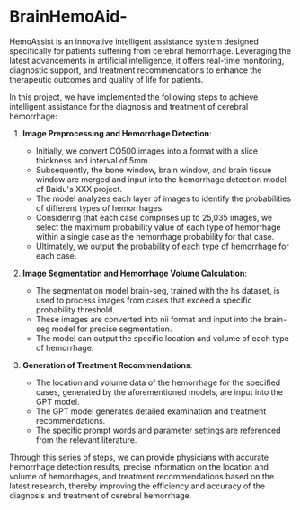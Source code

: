 # BrainHemoAid-
HemoAssist is an innovative intelligent assistance system designed specifically for patients suffering from cerebral hemorrhage. Leveraging the latest advancements in artificial intelligence, it offers real-time monitoring, diagnostic support, and treatment recommendations to enhance the therapeutic outcomes and quality of life for patients.

In this project, we have implemented the following steps to achieve intelligent assistance for the diagnosis and treatment of cerebral hemorrhage:

1. **Image Preprocessing and Hemorrhage Detection**:
   - Initially, we convert CQ500 images into a format with a slice thickness and interval of 5mm.
   - Subsequently, the bone window, brain window, and brain tissue window are merged and input into the hemorrhage detection model of Baidu's XXX project.
   - The model analyzes each layer of images to identify the probabilities of different types of hemorrhages.
   - Considering that each case comprises up to 25,035 images, we select the maximum probability value of each type of hemorrhage within a single case as the hemorrhage probability for that case.
   - Ultimately, we output the probability of each type of hemorrhage for each case.

2. **Image Segmentation and Hemorrhage Volume Calculation**:
   - The segmentation model brain-seg, trained with the hs dataset, is used to process images from cases that exceed a specific probability threshold.
   - These images are converted into nii format and input into the brain-seg model for precise segmentation.
   - The model can output the specific location and volume of each type of hemorrhage.

3. **Generation of Treatment Recommendations**:
   - The location and volume data of the hemorrhage for the specified cases, generated by the aforementioned models, are input into the GPT model.
   - The GPT model generates detailed examination and treatment recommendations.
   - The specific prompt words and parameter settings are referenced from the relevant literature.

Through this series of steps, we can provide physicians with accurate hemorrhage detection results, precise information on the location and volume of hemorrhages, and treatment recommendations based on the latest research, thereby improving the efficiency and accuracy of the diagnosis and treatment of cerebral hemorrhage.

